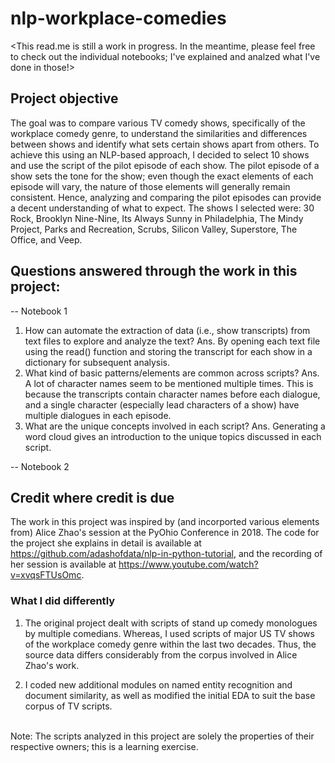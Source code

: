 # nlp-workplace-comedies

<This read.me is still a work in progress.
 In the meantime, please feel free to check out the individual notebooks; I've explained and analzed what I've done in those!>

 ## Project objective
 The goal was to compare various TV comedy shows, specifically of the workplace comedy genre, to understand the similarities and differences between shows and identify what sets certain shows apart from others. To achieve this using an NLP-based approach, I decided to select 10 shows and use the script of the pilot episode of each show.
 The pilot episode of a show sets the tone for the show; even though the exact elements of each episode will vary, the nature of those elements will generally remain consistent. Hence, analyzing and comparing the pilot episodes can provide a decent understanding of what to expect.
 The shows I selected were: 30 Rock, Brooklyn Nine-Nine, Its Always Sunny in Philadelphia, The Mindy Project, Parks and Recreation, Scrubs, Silicon Valley, Superstore, The Office, and Veep.
 
 ## Questions answered through the work in this project:
 -- Notebook 1
 1. How can automate the extraction of data (i.e., show transcripts) from text files to explore and analyze the text?
 Ans. By opening each text file using the read() function and storing the transcript for each show in a dictionary for subsequent analysis.
 2. What kind of basic patterns/elements are common across scripts?
 Ans. A lot of character names seem to be mentioned multiple times. This is because the transcripts contain character names before each dialogue, and a single character (especially lead characters of a show) have multiple dialogues in each episode. 
 3. What are the unique concepts involved in each script?
 Ans. Generating a word cloud gives an introduction to the unique topics discussed in each script.
 
 -- Notebook 2
 
 ## Credit where credit is due
 The work in this project was inspired by (and incorported various elements from) Alice Zhao's session at the PyOhio Conference in 2018. The code for the project she explains in detail is available at https://github.com/adashofdata/nlp-in-python-tutorial, and the recording of her session is available at https://www.youtube.com/watch?v=xvqsFTUsOmc.
### What I did differently
1. The original project dealt with scripts of stand up comedy monologues by multiple comedians. Whereas, I used scripts of major US TV shows of the workplace comedy genre within the last two decades. Thus, the source data differs considerably from the corpus involved in Alice Zhao's work.
 
2. I coded new additional modules on named entity recognition and document similarity,  as well as modified the initial EDA to suit the base corpus of TV scripts.
 <br>
 Note: The scripts analyzed in this project are solely the properties of their respective owners; this is a learning exercise.
 

